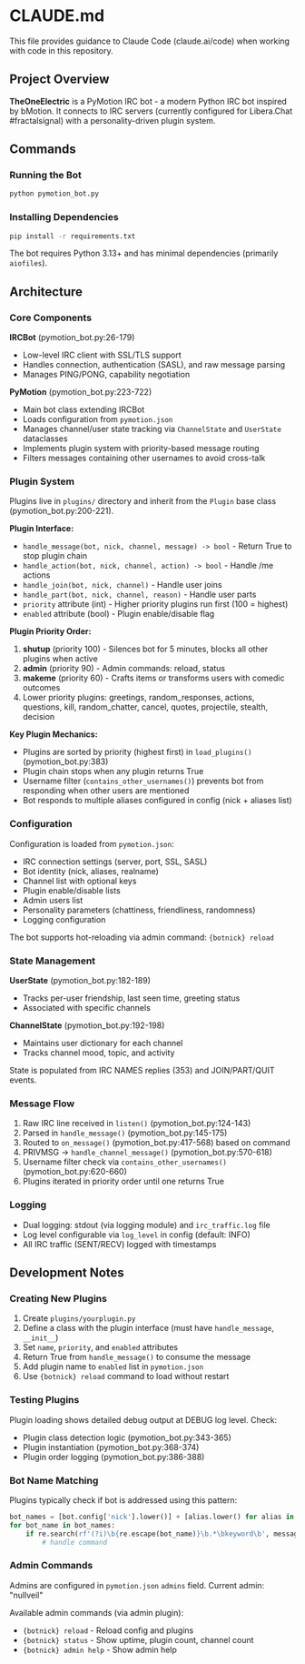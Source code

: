 # CLAUDE.md

This file provides guidance to Claude Code (claude.ai/code) when working with code in this repository.

## Project Overview

**TheOneElectric** is a PyMotion IRC bot - a modern Python IRC bot inspired by bMotion. It connects to IRC servers (currently configured for Libera.Chat #fractalsignal) with a personality-driven plugin system.

## Commands

### Running the Bot
```bash
python pymotion_bot.py
```

### Installing Dependencies
```bash
pip install -r requirements.txt
```

The bot requires Python 3.13+ and has minimal dependencies (primarily `aiofiles`).

## Architecture

### Core Components

**IRCBot** (pymotion_bot.py:26-179)
- Low-level IRC client with SSL/TLS support
- Handles connection, authentication (SASL), and raw message parsing
- Manages PING/PONG, capability negotiation

**PyMotion** (pymotion_bot.py:223-722)
- Main bot class extending IRCBot
- Loads configuration from `pymotion.json`
- Manages channel/user state tracking via `ChannelState` and `UserState` dataclasses
- Implements plugin system with priority-based message routing
- Filters messages containing other usernames to avoid cross-talk

### Plugin System

Plugins live in `plugins/` directory and inherit from the `Plugin` base class (pymotion_bot.py:200-221).

**Plugin Interface:**
- `handle_message(bot, nick, channel, message) -> bool` - Return True to stop plugin chain
- `handle_action(bot, nick, channel, action) -> bool` - Handle /me actions
- `handle_join(bot, nick, channel)` - Handle user joins
- `handle_part(bot, nick, channel, reason)` - Handle user parts
- `priority` attribute (int) - Higher priority plugins run first (100 = highest)
- `enabled` attribute (bool) - Plugin enable/disable flag

**Plugin Priority Order:**
1. **shutup** (priority 100) - Silences bot for 5 minutes, blocks all other plugins when active
2. **admin** (priority 90) - Admin commands: reload, status
3. **makeme** (priority 60) - Crafts items or transforms users with comedic outcomes
4. Lower priority plugins: greetings, random_responses, actions, questions, kill, random_chatter, cancel, quotes, projectile, stealth, decision

**Key Plugin Mechanics:**
- Plugins are sorted by priority (highest first) in `load_plugins()` (pymotion_bot.py:383)
- Plugin chain stops when any plugin returns True
- Username filter (`contains_other_usernames()`) prevents bot from responding when other users are mentioned
- Bot responds to multiple aliases configured in config (nick + aliases list)

### Configuration

Configuration is loaded from `pymotion.json`:
- IRC connection settings (server, port, SSL, SASL)
- Bot identity (nick, aliases, realname)
- Channel list with optional keys
- Plugin enable/disable lists
- Admin users list
- Personality parameters (chattiness, friendliness, randomness)
- Logging configuration

The bot supports hot-reloading via admin command: `{botnick} reload`

### State Management

**UserState** (pymotion_bot.py:182-189)
- Tracks per-user friendship, last seen time, greeting status
- Associated with specific channels

**ChannelState** (pymotion_bot.py:192-198)
- Maintains user dictionary for each channel
- Tracks channel mood, topic, and activity

State is populated from IRC NAMES replies (353) and JOIN/PART/QUIT events.

### Message Flow

1. Raw IRC line received in `listen()` (pymotion_bot.py:124-143)
2. Parsed in `handle_message()` (pymotion_bot.py:145-175)
3. Routed to `on_message()` (pymotion_bot.py:417-568) based on command
4. PRIVMSG → `handle_channel_message()` (pymotion_bot.py:570-618)
5. Username filter check via `contains_other_usernames()` (pymotion_bot.py:620-660)
6. Plugins iterated in priority order until one returns True

### Logging

- Dual logging: stdout (via logging module) and `irc_traffic.log` file
- Log level configurable via `log_level` in config (default: INFO)
- All IRC traffic (SENT/RECV) logged with timestamps

## Development Notes

### Creating New Plugins

1. Create `plugins/yourplugin.py`
2. Define a class with the plugin interface (must have `handle_message`, `__init__`)
3. Set `name`, `priority`, and `enabled` attributes
4. Return True from `handle_message()` to consume the message
5. Add plugin name to `enabled` list in `pymotion.json`
6. Use `{botnick} reload` command to load without restart

### Testing Plugins

Plugin loading shows detailed debug output at DEBUG log level. Check:
- Plugin class detection logic (pymotion_bot.py:343-365)
- Plugin instantiation (pymotion_bot.py:368-374)
- Plugin order logging (pymotion_bot.py:386-388)

### Bot Name Matching

Plugins typically check if bot is addressed using this pattern:
```python
bot_names = [bot.config['nick'].lower()] + [alias.lower() for alias in bot.config.get('aliases', [])]
for bot_name in bot_names:
    if re.search(rf'(?i)\b{re.escape(bot_name)}\b.*\bkeyword\b', message):
        # handle command
```

### Admin Commands

Admins are configured in `pymotion.json` `admins` field. Current admin: "nullveil"

Available admin commands (via admin plugin):
- `{botnick} reload` - Reload config and plugins
- `{botnick} status` - Show uptime, plugin count, channel count
- `{botnick} admin help` - Show admin help

